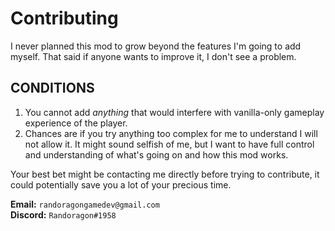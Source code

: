 # Contributing

I never planned this mod to grow beyond the features I'm going to add myself.
That said if anyone wants to improve it, I don't see a problem.

## CONDITIONS

1. You cannot add *anything* that would interfere with vanilla-only gameplay experience of the player.
2. Chances are if you try anything too complex for me to understand I will not allow it. It might sound selfish of me, but I want to have full control and understanding of what's going on and how this mod works.

Your best bet might be contacting me directly before trying to contribute, it could potentially save you a lot of your precious time.

**Email:** `randoragongamedev@gmail.com`  
**Discord:** `Randoragon#1958`